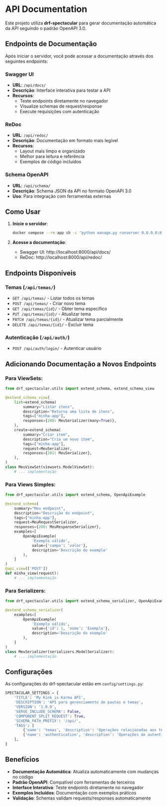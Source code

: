 # API Documentation

Este projeto utiliza **drf-spectacular** para gerar documentação automática da API seguindo o padrão OpenAPI 3.0.

## Endpoints de Documentação

Após iniciar o servidor, você pode acessar a documentação através dos seguintes endpoints:

### Swagger UI
- **URL**: `/api/docs/`
- **Descrição**: Interface interativa para testar a API
- **Recursos**: 
  - Teste endpoints diretamente no navegador
  - Visualize schemas de request/response
  - Execute requisições com autenticação

### ReDoc
- **URL**: `/api/redoc/`
- **Descrição**: Documentação em formato mais legível
- **Recursos**:
  - Layout mais limpo e organizado
  - Melhor para leitura e referência
  - Exemplos de código incluídos

### Schema OpenAPI
- **URL**: `/api/schema/`
- **Descrição**: Schema JSON da API no formato OpenAPI 3.0
- **Uso**: Para integração com ferramentas externas

## Como Usar

1. **Inicie o servidor**:
   ```bash
   docker compose --rm app sh -c "python manage.py runserver 0.0.0.0:8000"
   ```

2. **Acesse a documentação**:
   - Swagger UI: http://localhost:8000/api/docs/
   - ReDoc: http://localhost:8000/api/redoc/

## Endpoints Disponíveis

### Temas (`/api/temas/`)
- `GET /api/temas/` - Listar todos os temas
- `POST /api/temas/` - Criar novo tema
- `GET /api/temas/{id}/` - Obter tema específico
- `PUT /api/temas/{id}/` - Atualizar tema
- `PATCH /api/temas/{id}/` - Atualizar tema parcialmente
- `DELETE /api/temas/{id}/` - Excluir tema

### Autenticação (`/api/auth/`)
- `POST /api/auth/login/` - Autenticar usuário

## Adicionando Documentação a Novos Endpoints

### Para ViewSets:
```python
from drf_spectacular.utils import extend_schema, extend_schema_view

@extend_schema_view(
    list=extend_schema(
        summary="Listar itens",
        description="Retorna uma lista de itens",
        tags=["minha-app"],
        responses={200: MeuSerializer(many=True)},
    ),
    create=extend_schema(
        summary="Criar item",
        description="Cria um novo item",
        tags=["minha-app"],
        request=MeuSerializer,
        responses={201: MeuSerializer},
    ),
)
class MeuViewSet(viewsets.ModelViewSet):
    # ... implementação
```

### Para Views Simples:
```python
from drf_spectacular.utils import extend_schema, OpenApiExample

@extend_schema(
    summary="Meu endpoint",
    description="Descrição do endpoint",
    tags=["minha-app"],
    request=MeuRequestSerializer,
    responses={200: MeuResponseSerializer},
    examples=[
        OpenApiExample(
            'Exemplo válido',
            value={'campo': 'valor'},
            description='Descrição do exemplo'
        ),
    ]
)
@api_view(['POST'])
def minha_view(request):
    # ... implementação
```

### Para Serializers:
```python
from drf_spectacular.utils import extend_schema_serializer, OpenApiExample

@extend_schema_serializer(
    examples=[
        OpenApiExample(
            'Exemplo válido',
            value={'id': 1, 'nome': 'Exemplo'},
            description='Descrição do exemplo'
        ),
    ]
)
class MeuSerializer(serializers.ModelSerializer):
    # ... implementação
```

## Configurações

As configurações do drf-spectacular estão em `config/settings.py`:

```python
SPECTACULAR_SETTINGS = {
    'TITLE': 'My Kink is Karma API',
    'DESCRIPTION': 'API para gerenciamento de pautas e temas',
    'VERSION': '1.0.0',
    'SERVE_INCLUDE_SCHEMA': False,
    'COMPONENT_SPLIT_REQUEST': True,
    'SCHEMA_PATH_PREFIX': '/api/',
    'TAGS': [
        {'name': 'temas', 'description': 'Operações relacionadas aos temas'},
        {'name': 'authentication', 'description': 'Operações de autenticação'},
    ],
}
```

## Benefícios

- **Documentação Automática**: Atualiza automaticamente com mudanças no código
- **Padrão OpenAPI**: Compatível com ferramentas de terceiros
- **Interface Interativa**: Teste endpoints diretamente no navegador
- **Exemplos Incluídos**: Documentação com exemplos práticos
- **Validação**: Schemas validam requests/responses automaticamente 